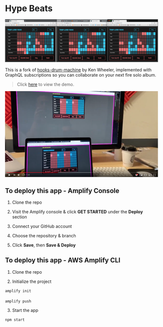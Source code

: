 # Hype Beats

![](hero.png)

This is a fork of [hooks-drum-machine](https://github.com/kenwheeler/hooks-drum-machine) by Ken Wheeler, implemented with GraphQL subscriptions so you can collaborate on your next fire solo album.

> Click [here](https://www.hypebeats.dev/#/) to view the demo.

[![](youtube.png)](https://www.youtube.com/watch?v=nm2kt3h1--c)

## To deploy this app - Amplify Console

1. Clone the repo

2. Visit the Amplify console & click __GET STARTED__ under the __Deploy__ section

3. Connect your GitHub account

4. Choose the repository & branch

5. Click __Save__, then __Save & Deploy__

## To deploy this app - AWS Amplify CLI

1. Clone the repo

2. Initialize the project

```sh
amplify init

amplify push
```

3. Start the app

```sh
npm start
```
